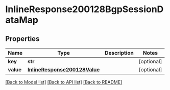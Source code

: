 # InlineResponse200128BgpSessionDataMap

## Properties
Name | Type | Description | Notes
------------ | ------------- | ------------- | -------------
**key** | **str** |  | [optional] 
**value** | [**InlineResponse200128Value**](InlineResponse200128Value.md) |  | [optional] 

[[Back to Model list]](../README.md#documentation-for-models) [[Back to API list]](../README.md#documentation-for-api-endpoints) [[Back to README]](../README.md)

